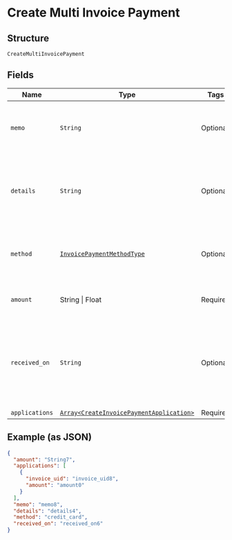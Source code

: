 
# Create Multi Invoice Payment

## Structure

`CreateMultiInvoicePayment`

## Fields

| Name | Type | Tags | Description |
|  --- | --- | --- | --- |
| `memo` | `String` | Optional | A description to be attached to the payment. |
| `details` | `String` | Optional | Additional information related to the payment method (eg. Check #). |
| `method` | [`InvoicePaymentMethodType`](../../doc/models/invoice-payment-method-type.md) | Optional | The type of payment method used. Defaults to other. |
| `amount` | String \| Float | Required | This is a container for one-of cases. |
| `received_on` | `String` | Optional | Date reflecting when the payment was received from a customer. Must be in the past. |
| `applications` | [`Array<CreateInvoicePaymentApplication>`](../../doc/models/create-invoice-payment-application.md) | Required | - |

## Example (as JSON)

```json
{
  "amount": "String7",
  "applications": [
    {
      "invoice_uid": "invoice_uid8",
      "amount": "amount0"
    }
  ],
  "memo": "memo8",
  "details": "details4",
  "method": "credit_card",
  "received_on": "received_on6"
}
```

